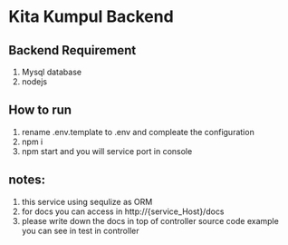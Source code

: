 # Kita Kumpul Backend

## Backend Requirement
1. Mysql database
2. nodejs

## How to run 
1. rename .env.template to .env and compleate the configuration
2. npm i
3. npm start and you will service port in console

## notes:
1. this service using sequlize as ORM
2. for docs you can access in http://{service_Host}/docs
3. please write down the docs in top of controller source code example you can see in test in controller 


